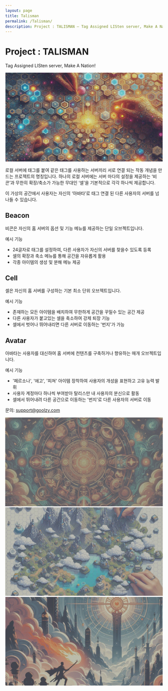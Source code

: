 ```yaml
---
layout: page
title: Talisman
permalink: /Talisman/
description: Project : TALISMAN — Tag Assigned LISten server, Make A Nation!
---
```


# Project : TALISMAN

Tag Assigned LISten server, Make A Nation!

![Talisman overview](/assets/images/talisman_image1.png)

로컬 서버에 태그를 붙여 같은 태그를 사용하는 서버끼리 서로 연결 되는 작동 개념을 만드는 프로젝트의 명칭입니다. 하나의 로컬 서버에는 서버 마다의 설정을 제공하는 ‘비콘’과 무한히 확장/축소가 가능한 무대인 ‘셀’을 기본적으로 각각 하나씩 제공합니다.

이 가상의 공간에서 사용자는 자신의 ‘아바타’로 태그 연결 된 다른 사용자의 서버를 넘나들 수 있습니다.

## Beacon
비콘은 자신의 홈 서버의 옵션 및 기능 메뉴를 제공하는 단일 오브젝트입니다.

예시 기능
- 24글자로 태그를 설정하여, 다른 사용자가 자신의 서버를 찾을수 있도록 등록
- 셀의 확장과 축소 메뉴를 통해 공간을 자유롭게 활용
- 각종 아이템의 생성 및 분해 메뉴 제공

## Cell
셀은 자신의 홈 서버를 구성하는 기본 최소 단위 오브젝트입니다.

예시 기능
- 존재하는 모든 아이템을 배치하여 무한하게 공간을 꾸밀수 있는 공간 제공
- 다른 사용자가 붙고있는 셀을 축소하여 강제 퇴장 기능
- 셀에서 벗어나 뛰어내리면 다른 서버로 이동하는 '번지'가 가능

## Avatar
아바타는 사용자를 대신하여 홈 서버에 컨텐츠를 구축하거나 향유하는 매개 오브젝트입니다.

예시 기능
- '페르소나', '에고', '피쳐' 아이템 장착하여 사용자의 개성을 표현하고 고유 능력 발휘
- 사용자 계정마다 하나씩 부여받아 탈리스만 내 사용자의 분신으로 활동
- 셀에서 뛰어내려 다른 공간으로 이동하는 '번지'로 다른 사용자의 서버로 이동

문의: support@goolzy.com

![Talisman scene](/assets/images/talisman_image3.png)
![Talisman world](/assets/images/talisman_image4.png)
![Talisman devices](/assets/images/talisman_image5.png)
